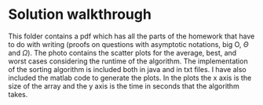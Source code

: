 # Solution walkthrough

This folder contains a pdf which has all the parts of the homework
that have to do with writing (proofs on questions with asymptotic notations, big O, $\Theta$ and $\Omega$). The photo contains the scatter plots for the average, best, and worst cases considering the runtime of the algorithm. The implementation of the sorting algorithm is included both in java and in txt files. I have also included the matlab code to generate the plots. In the plots the x axis is the size of the array and the y axis is the time in seconds that the algorithm takes. 